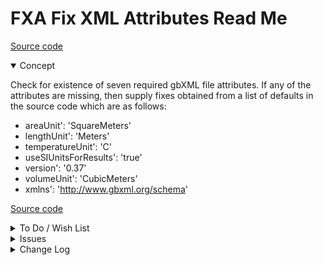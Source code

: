 # FXA Fix XML Attributes Read Me

[Source code]( https://github.com/ladybug-tools/spider-gbxml-tools/blob/master/spider-gbxml-viewer/v-0-17-01/js-fixer/fxa-fix-xml-attributes/fxa-fix-xml-attributes.js )
<details open>

<summary>Concept</summary>

Check for existence of seven required gbXML file attributes. If any of the attributes are missing, then supply fixes obtained from a list of defaults in the source code which are as follows:

* areaUnit': 'SquareMeters'
* lengthUnit': 'Meters'
* temperatureUnit': 'C'
* useSIUnitsForResults': 'true'
* version': '0.37'
* volumeUnit': 'CubicMeters'
* xmlns': 'http://www.gbxml.org/schema'


[Source code]( https://github.com/ladybug-tools/spider-gbxml-fixer/blob/master/r0-4-0/fxa-fix-xml-attributes/fxa-fix-xml-attributes.js )

</details>

<details>

<summary>To Do / Wish List</summary>

* 2019-05-16 ~ Display current or proposed values for all attributes

</details>

<details>

<summary>Issues</summary>


</details>

<details>

<summary>Change Log</summary>

### 2019-07-23 ~ Theo

FXA 0.17.00-0fxa

* R - FXA.js: Cleanup

### 2019-05-21 ~ Theo

* C - FXA: Update readme
* F - FXA.js: Add summary highlighting
* B - FXA.js: Pass through jsHint

### 2019-05-14 ~ Theo

* F - First commit

</details>